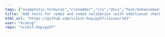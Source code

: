 ```yaml
---
tags: ["asymptotic-formulas","closember","cls","docs","feat/enhancement","frequentist-statistics","hep","hep-ex","high-energy-physics","histfactory","jax","numpy","python","pytorch","scientific-computations","scikit-hep","scipy","statistical-inference","statistics","tensorflow"]
title: "Add tests for code2 and code4 validation (with additional checks on code4's alpha0)"
html_url: "https://github.com/scikit-hep/pyhf/issues/343"
user: "kratsg"
repo: "scikit-hep/pyhf"
---
```



